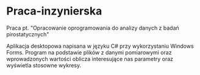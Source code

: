 # Praca-inzynierska

Praca pt. "Opracowanie oprogramowania do analizy danych z badań pirostatycznych"

Aplikacja desktopowa napisana w języku C# przy wykorzystaniu Windows Forms.
Program na podstawie plików z danymi pomiarowymi oraz wprowadzonych wartości oblicza interesujące nas parametry oraz wyświetla stosowne wykresy.

